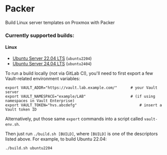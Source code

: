 # Packer

Build Linux server templates on Proxmox with Packer

### Currently supported builds:
#### Linux
- [Ubuntu Server 22.04 LTS](builds/linux/ubuntu/22-04-lts/) (`ubuntu2204`)
- [Ubuntu Server 24.04 LTS](builds/linux/ubuntu/24-04-lts/) (`ubuntu2404`)

To run a build locally (not via GitLab CI), you'll need to first export a few Vault-related environment variables:
```shell
export VAULT_ADDR="https://vault.lab.example.com/"      # your Vault server
export VAULT_NAMESPACE="example/LAB"                    # (if using namespaces in Vault Enterprise)
export VAULT_TOKEN="hvs.abcdefg"                            # insert a Vault token ID
```

Alternatively, put those same `export` commands into a script called `vault-env.sh`.

Then just run `./build.sh [BUILD]`, where `[BUILD]` is one of the descriptors listed above. For example, to build Ubuntu 22.04:
```shell
./build.sh ubuntu2204
```